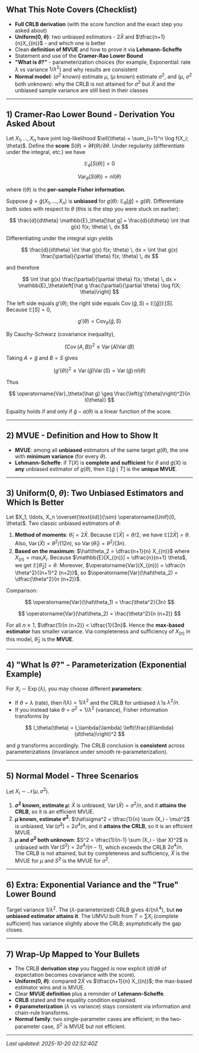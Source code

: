 ## What This Note Covers (Checklist)

- **Full CRLB derivation** (with the score function and the exact step you asked about)
- **Uniform(0, $\theta$)**: two unbiased estimators - $2\bar X$ and $\tfrac{n+1}{n}X_{(n)}$ - and which one is better
- Clean **definition of MVUE** and how to prove it via **Lehmann-Scheffe**
- Statement and use of the **Cramer-Rao Lower Bound**
- **"What is $\theta$?"** - parameterization choices (for example, Exponential: rate $\lambda$ vs variance $1/\lambda^2$) and why results are consistent
- **Normal model**: ($\sigma^2$ known) estimate $\mu$, ($\mu$ known) estimate $\sigma^2$, and ($\mu$, $\sigma^2$ both unknown): why the CRLB is not attained for $\sigma^2$ but $\bar X$ and the unbiased sample variance are still best in their classes

---

## 1) Cramer-Rao Lower Bound - Derivation You Asked About

Let $X_1, \ldots, X_n$ have joint log-likelihood $\ell(\theta) = \sum_{i=1}^n \log f(X_i; \theta)$. Define the **score** $S(\theta) = \partial \ell(\theta) / \partial \theta$. Under regularity (differentiate under the integral, etc.) we have

$$
\mathbb{E}_\theta[S(\theta)] = 0
$$

$$
\operatorname{Var}_\theta(S(\theta)) = n I(\theta)
$$

where $I(\theta)$ is the **per-sample Fisher information**.

Suppose $\hat g = \hat g(X_1, \ldots, X_n)$ is **unbiased** for $g(\theta)$: $\mathbb{E}_\theta[\hat g] = g(\theta)$. Differentiate both sides with respect to $\theta$ (this is the step you were stuck on earlier):

$$
\frac{d}{d\theta} \mathbb{E}_\theta[\hat g] = \frac{d}{d\theta} \int \hat g(x) f(x; \theta) \, dx
$$

Differentiating under the integral sign yields

$$
\frac{d}{d\theta} \int \hat g(x) f(x; \theta) \, dx = \int \hat g(x) \frac{\partial}{\partial \theta} f(x; \theta) \, dx
$$

and therefore

$$
\int \hat g(x) \frac{\partial}{\partial \theta} f(x; \theta) \, dx = \mathbb{E}_\theta\left[\hat g \frac{\partial}{\partial \theta} \log f(X; \theta)\right]
$$

The left side equals $g'(\theta)$; the right side equals $\operatorname{Cov}(\hat g, S) + \mathbb{E}[\hat g] \mathbb{E}[S]$. Because $\mathbb{E}[S] = 0$,

$$
g'(\theta) = \operatorname{Cov}_\theta(\hat g, S)
$$

By Cauchy-Schwarz (covariance inequality),

$$
\left(\operatorname{Cov}(A, B)\right)^2 \leq \operatorname{Var}(A) \operatorname{Var}(B)
$$

Taking $A = \hat g$ and $B = S$ gives

$$
\left(g'(\theta)\right)^2 \leq \operatorname{Var}(\hat g) \operatorname{Var}(S) = \operatorname{Var}(\hat g) \, n I(\theta)
$$

Thus

$$
\operatorname{Var}_\theta(\hat g) \geq \frac{\left(g'(\theta)\right)^2}{n I(\theta)}
$$

Equality holds if and only if $\hat g - a(\theta)$ is a linear function of the score.

---

## 2) MVUE - Definition and How to Show It

- **MVUE**: among all **unbiased** estimators of the same target $g(\theta)$, the one with **minimum variance** (for every $\theta$).
- **Lehmann-Scheffe**: if $T(X)$ is **complete and sufficient** for $\theta$ and $\tilde g(X)$ is **any** unbiased estimator of $g(\theta)$, then $\mathbb{E}[\tilde g \mid T]$ is the **unique MVUE**.

---

## 3) Uniform(0, $\theta$): Two Unbiased Estimators and Which Is Better

Let $X_1, \ldots, X_n \overset{\text{iid}}{\sim} \operatorname{Unif}(0, \theta)$. Two classic unbiased estimators of $\theta$:

1. **Method of moments**: $\hat\theta_1 = 2\bar X$. Because $\mathbb{E}[\bar X] = \theta/2$, we have $\mathbb{E}[2\bar X] = \theta$. Also, $\operatorname{Var}(\bar X) = \theta^2/(12n)$, so $\operatorname{Var}(\hat\theta_1) = \theta^2/(3n)$.
2. **Based on the maximum**: $\hat\theta_2 = \dfrac{n+1}{n} X_{(n)}$ where $X_{(n)} = \max_i X_i$. Because $\mathbb{E}[X_{(n)}] = \dfrac{n}{n+1} \theta$, we get $\mathbb{E}[\hat\theta_2] = \theta$. Moreover, $\operatorname{Var}(X_{(n)}) = \dfrac{n \theta^2}{(n+1)^2 (n+2)}$, so $\operatorname{Var}(\hat\theta_2) = \dfrac{\theta^2}{n (n+2)}$.

Comparison:

$$
\operatorname{Var}(\hat\theta_1) = \frac{\theta^2}{3n}
$$

$$
\operatorname{Var}(\hat\theta_2) = \frac{\theta^2}{n (n+2)}
$$

For all $n \geq 1$, $\dfrac{1}{n (n+2)} < \dfrac{1}{3n}$. Hence the **max-based estimator** has smaller variance. Via completeness and sufficiency of $X_{(n)}$ in this model, $\hat\theta_2$ is the **MVUE**.

---

## 4) "What Is $\theta$?" - Parameterization (Exponential Example)

For $X_i \sim \operatorname{Exp}(\lambda)$, you may choose different **parameters**:

- If $\theta = \lambda$ (rate), then $I(\lambda) = 1/\lambda^2$ and the CRLB for unbiased $\hat\lambda$ is $\lambda^2/n$.
- If you instead take $\theta = \sigma^2 = 1/\lambda^2$ (variance), Fisher information transforms by

$$
I_\theta(\theta) = I_\lambda(\lambda) \left(\frac{d\lambda}{d\theta}\right)^2
$$

and $g$ transforms accordingly. The CRLB conclusion is **consistent** across parameterizations (invariance under smooth re-parameterization).

---

## 5) Normal Model - Three Scenarios

Let $X_i \sim \mathcal{N}(\mu, \sigma^2)$.

1. **$\sigma^2$ known, estimate $\mu$**: $\bar X$ is unbiased, $\operatorname{Var}(\bar X) = \sigma^2/n$, and it **attains the CRLB**, so it is an efficient MVUE.
2. **$\mu$ known, estimate $\sigma^2$**: $\hat\sigma^2 = \tfrac{1}{n} \sum (X_i - \mu)^2$ is unbiased, $\operatorname{Var}(\hat\sigma^2) = 2\sigma^4/n$, and it **attains the CRLB**, so it is an efficient MVUE.
3. **$\mu$ and $\sigma^2$ both unknown**: $S^2 = \tfrac{1}{n-1} \sum (X_i - \bar X)^2$ is unbiased with $\operatorname{Var}(S^2) = 2\sigma^4/(n-1)$, which exceeds the CRLB $2\sigma^4/n$. The CRLB is not attained, but by completeness and sufficiency, $\bar X$ is the MVUE for $\mu$ and $S^2$ is the MVUE for $\sigma^2$.

---

## 6) Extra: Exponential Variance and the "True" Lower Bound

Target variance $1/\lambda^2$. The ($\lambda$-parameterized) CRLB gives $4/(n \lambda^4)$, but **no unbiased estimator attains it**. The UMVU built from $T = \sum X_i$ (complete sufficient) has variance slightly above the CRLB; asymptotically the gap closes.

---

## 7) Wrap-Up Mapped to Your Bullets

- The CRLB **derivation step** you flagged is now explicit (d/d$\theta$ of expectation becomes covariance with the score).
- **Uniform(0, $\theta$)**: compared $2\bar X$ vs $\tfrac{n+1}{n} X_{(n)}$; the max-based estimator wins and is MVUE.
- Clear **MVUE definition** plus a reminder of **Lehmann-Scheffe**.
- **CRLB** stated and the equality condition explained.
- **$\theta$ parameterization** ($\lambda$ vs variance) stays consistent via information and chain-rule transforms.
- **Normal family**: two single-parameter cases are efficient; in the two-parameter case, $S^2$ is MVUE but not efficient.

---

_Last updated: 2025-10-20 02:52:40Z_


